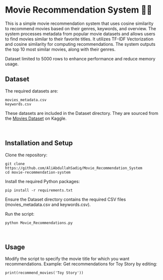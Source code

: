 # Movie Recommendation System 🎥🍿

This is a simple movie recommendation system that uses cosine similarity to recommend movies based on their genres, keywords, and overview. The system processes metadata from popular movie datasets and allows users to find movies similar to their favorite titles. It utilizes TF-IDF Vectorization and cosine similarity for computing recommendations. The system outputs the top 10 most similar movies, along with their genres.

Dataset limited to 5000 rows to enhance performance and reduce memory usage.
<br>

## Dataset

The required datasets are:

    movies_metadata.csv
    keywords.csv

These datasets are included in the Dataset directory. They are sourced from the [Movies Dataset](https://www.kaggle.com/datasets/rounakbanik/the-movies-dataset) on Kaggle.

<br>

## Installation and Setup

  Clone the repository:

    git clone https://github.com/AliAbdullahSadiq/Movie_Recommendation_System
    cd movie-recommendation-system

Install the required Python packages:

    pip install -r requirements.txt

Ensure the Dataset directory contains the required CSV files (movies_metadata.csv and keywords.csv).

Run the script:

    python Movie_Recommendations.py

<br>

## Usage

  Modify the script to specify the movie title for which you want recommendations.
  Example: Get recommendations for Toy Story by editing:

    print(recommend_movies('Toy Story'))
